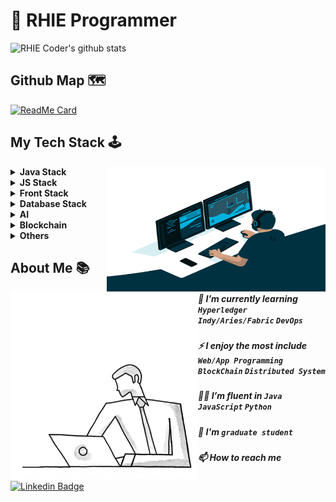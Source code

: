 # 🐺 RHIE Programmer


![RHIE Coder's github stats](https://github-readme-stats.vercel.app/api?username=RHIE-coder&show_icons=true&theme=radical)



## Github Map 🗺️
[![ReadMe Card](https://github-readme-stats.vercel.app/api/pin/?username=RHIE-coder&repo=my-github-info&show_owner=true)](https://github.com/RHIE-coder/my-github-info)


## My Tech Stack 🕹️
<img  align="right" alt="GIF" src="https://github.com/RHIE-coder/RHIE-coder/blob/master/asset/programming.gif?raw=true" width="350" height="200" />

<details>
  <summary><b>Java Stack</b></summary>
  <ul style="list-style-type: circle;">
    <li>Java</li>
    <li>Spring</li>
    <li>Hibernate</li>
  </ul>
</details>


<details>
  <summary><b>JS Stack</b></summary>
  <ul style="list-style-type: circle;">
    <li>JS ES6+</li>
    <li>Node.js/Express</li>
  </ul>
</details>

<details>
  <summary><b>Front Stack</b></summary>
  <ul style="list-style-type: circle;">
    <li>HTML5/CSS3</li>
    <li>React.js</li>
  </ul>
</details>

<details>
  <summary><b>Database Stack</b></summary>
  <ul style="list-style-type: circle;">
    <li>OracleDB</li>
    <li>MySQL</li>
    <li>MongoDB</li>
  </ul>
</details>


<details>
  <summary><b>AI</b></summary>
  <ul style="list-style-type: circle;">
    <li>Python</li>
    <li>Tensorflow</li>
  </ul>
</details>

<details>
  <summary><b>Blockchain</b></summary>
  <ul style="list-style-type: circle;">
    <li>Hyperledger Fabric</li>
    <li>GO</li>
  </ul>
</details>

<details>
  <summary><b>Others</b></summary>
  <ul style="list-style-type: circle;">
    <li>linux</li>
    <li>Shell Script</li>
  </ul>
</details>


## About Me 📚

<img align="left" alt="GIF" src="https://github.com/RHIE-coder/RHIE-coder/blob/master/asset/better-better.gif?raw=true" width="300" height="300" />

##### 📖 I’m currently learning `Hyperledger Indy/Aries/Fabric` `DevOps`

##### ⚡️ I enjoy the most include `Web/App Programming` `BlockChain` `Distributed System`

##### 👨‍💻 I’m fluent in `Java` `JavaScript` `Python`

##### 🌱 I'm `graduate student`

##### 📫 How to reach me
[![Linkedin Badge](https://img.shields.io/badge/-LinkedIn-blue?style=flat-square&logo=Linkedin&logoColor=white&link=https://www.linkedin.com)](https://www.linkedin.com/in/min-hyung-rhie-270a66178)


